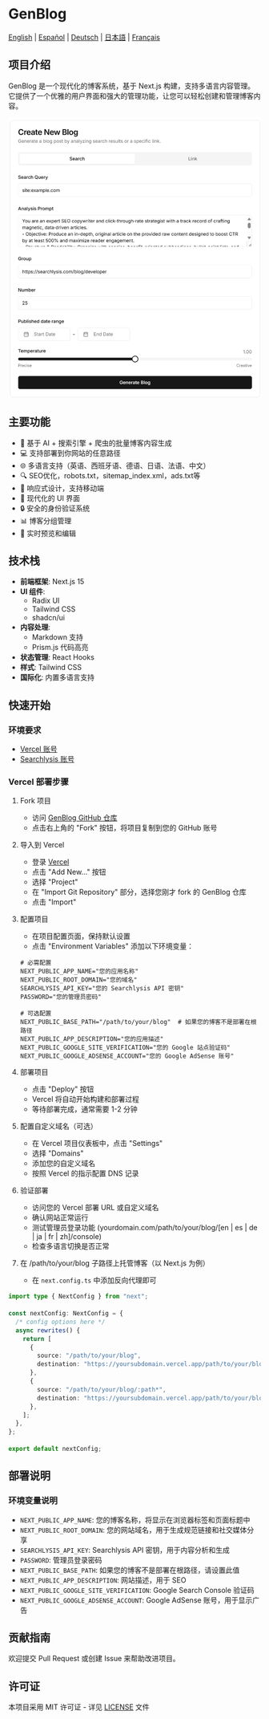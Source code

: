 # GenBlog

[English](../README.md) | [Español](README-es.md) | [Deutsch](README-de.md) | [日本語](README-ja.md) | [Français](README-fr.md)

## 项目介绍

GenBlog 是一个现代化的博客系统，基于 Next.js 构建，支持多语言内容管理。它提供了一个优雅的用户界面和强大的管理功能，让您可以轻松创建和管理博客内容。

![alt text](../imgs/dashboard-create.png)

## 主要功能

- 📝 基于 AI + 搜索引擎 + 爬虫的批量博客内容生成
- 💻 支持部署到你网站的任意路径
- 🌐 多语言支持（英语、西班牙语、德语、日语、法语、中文）
- 🔍 SEO优化，robots.txt，sitemap_index.xml，ads.txt等
- 📱 响应式设计，支持移动端
- 🎨 现代化的 UI 界面
- 🔒 安全的身份验证系统
- 📊 博客分组管理
- 🔄 实时预览和编辑

## 技术栈

- **前端框架**: Next.js 15
- **UI 组件**:
  - Radix UI
  - Tailwind CSS
  - shadcn/ui
- **内容处理**:
  - Markdown 支持
  - Prism.js 代码高亮
- **状态管理**: React Hooks
- **样式**: Tailwind CSS
- **国际化**: 内置多语言支持

## 快速开始

### 环境要求

- [Vercel 账号](https://vercel.com)
- [Searchlysis 账号](https://searchlysis.com)

### Vercel 部署步骤

1. Fork 项目

   - 访问 [GenBlog GitHub 仓库](https://github.com/nohsueh/genblog)
   - 点击右上角的 "Fork" 按钮，将项目复制到您的 GitHub 账号

2. 导入到 Vercel

   - 登录 [Vercel](https://vercel.com)
   - 点击 "Add New..." 按钮
   - 选择 "Project"
   - 在 "Import Git Repository" 部分，选择您刚才 fork 的 GenBlog 仓库
   - 点击 "Import"

3. 配置项目

   - 在项目配置页面，保持默认设置
   - 点击 "Environment Variables" 添加以下环境变量：

   ```env
   # 必需配置
   NEXT_PUBLIC_APP_NAME="您的应用名称"
   NEXT_PUBLIC_ROOT_DOMAIN="您的域名"
   SEARCHLYSIS_API_KEY="您的 Searchlysis API 密钥"
   PASSWORD="您的管理员密码"

   # 可选配置
   NEXT_PUBLIC_BASE_PATH="/path/to/your/blog"  # 如果您的博客不是部署在根路径
   NEXT_PUBLIC_APP_DESCRIPTION="您的应用描述"
   NEXT_PUBLIC_GOOGLE_SITE_VERIFICATION="您的 Google 站点验证码"
   NEXT_PUBLIC_GOOGLE_ADSENSE_ACCOUNT="您的 Google AdSense 账号"
   ```

4. 部署项目

   - 点击 "Deploy" 按钮
   - Vercel 将自动开始构建和部署过程
   - 等待部署完成，通常需要 1-2 分钟

5. 配置自定义域名（可选）

   - 在 Vercel 项目仪表板中，点击 "Settings"
   - 选择 "Domains"
   - 添加您的自定义域名
   - 按照 Vercel 的指示配置 DNS 记录

6. 验证部署

   - 访问您的 Vercel 部署 URL 或自定义域名
   - 确认网站正常运行
   - 测试管理员登录功能 (yourdomain.com/path/to/your/blog/[en | es | de | ja | fr | zh]/console)
   - 检查多语言切换是否正常

7. 在 /path/to/your/blog 子路径上托管博客（以 Next.js 为例）
   - 在 `next.config.ts` 中添加反向代理即可

```ts next.config.ts
import type { NextConfig } from "next";

const nextConfig: NextConfig = {
  /* config options here */
  async rewrites() {
    return [
      {
        source: "/path/to/your/blog",
        destination: "https://yoursubdomain.vercel.app/path/to/your/blog",
      },
      {
        source: "/path/to/your/blog/:path*",
        destination: "https://yoursubdomain.vercel.app/path/to/your/blog/:path*",
      },
    ];
  },
};

export default nextConfig;
```

## 部署说明

### 环境变量说明

- `NEXT_PUBLIC_APP_NAME`: 您的博客名称，将显示在浏览器标签和页面标题中
- `NEXT_PUBLIC_ROOT_DOMAIN`: 您的网站域名，用于生成规范链接和社交媒体分享
- `SEARCHLYSIS_API_KEY`: Searchlysis API 密钥，用于内容分析和生成
- `PASSWORD`: 管理员登录密码
- `NEXT_PUBLIC_BASE_PATH`: 如果您的博客不是部署在根路径，请设置此值
- `NEXT_PUBLIC_APP_DESCRIPTION`: 网站描述，用于 SEO
- `NEXT_PUBLIC_GOOGLE_SITE_VERIFICATION`: Google Search Console 验证码
- `NEXT_PUBLIC_GOOGLE_ADSENSE_ACCOUNT`: Google AdSense 账号，用于显示广告

## 贡献指南

欢迎提交 Pull Request 或创建 Issue 来帮助改进项目。

## 许可证

本项目采用 MIT 许可证 - 详见 [LICENSE](../LICENSE) 文件
